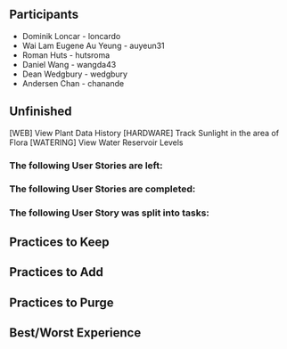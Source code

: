 ## Participants
- Dominik Loncar - loncardo
- Wai Lam Eugene Au Yeung - auyeun31
- Roman Huts - hutsroma
- Daniel Wang - wangda43
- Dean Wedgbury - wedgbury
- Andersen Chan - chanande


## Unfinished
[WEB] View Plant Data History
[HARDWARE] Track Sunlight in the area of Flora
[WATERING] View Water Reservoir Levels
### The following User Stories are left:

### The following User Stories are completed:

### The following User Story was split into tasks:


## Practices to Keep


## Practices to Add


## Practices to Purge


## Best/Worst Experience
